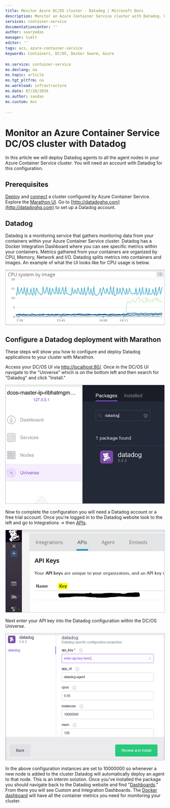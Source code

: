 ```yaml
---
title: Monitor Azure DC/OS cluster - Datadog | Microsoft Docs
description: Monitor an Azure Container Service cluster with Datadog. Use the DC/OS web UI to deploy the Datadog agents to your cluster.
services: container-service
documentationcenter: ''
author: sauryadas
manager: timlt
editor: ''
tags: acs, azure-container-service
keywords: Containers, DC/OS, Docker Swarm, Azure

ms.service: container-service
ms.devlang: na
ms.topic: article
ms.tgt_pltfrm: na
ms.workload: infrastructure
ms.date: 07/28/2016
ms.author: saudas
ms.custom: mvc

---
```

# Monitor an Azure Container Service DC/OS cluster with Datadog
In this article we will deploy Datadog agents to all the agent nodes in your Azure Container Service cluster. You will need an account with Datadog for this configuration. 

## Prerequisites
[Deploy](container-service-deployment.md) and [connect](../container-service-connect.md) a cluster configured by Azure Container Service. Explore the [Marathon UI](container-service-mesos-marathon-ui.md). Go to [http://datadoghq.com](http://datadoghq.com) to set up a Datadog account. 

## Datadog
Datadog is a monitoring service that gathers monitoring data from your containers within your Azure Container Service cluster. Datadog has a Docker Integration Dashboard where you can see specific metrics within your containers. Metrics gathered from your containers are organized by CPU, Memory, Network and I/O. Datadog splits metrics into containers and images. An example of what the UI looks like for CPU usage is below.

![Datadog UI](./media/container-service-monitoring/datadog4.png)

## Configure a Datadog deployment with Marathon
These steps will show you how to configure and deploy Datadog applications to your cluster with Marathon. 

Access your DC/OS UI via [http://localhost:80/](http://localhost:80/). Once in the DC/OS UI navigate to the "Universe" which is on the bottom left and then search for "Datadog" and click "Install."

![Datadog package within the DC/OS Universe](./media/container-service-monitoring/datadog1.png)

Now to complete the configuration you will need a Datadog account or a free trial account. Once you're logged in to the Datadog website look to the left and go to Integrations -> then [APIs](https://app.datadoghq.com/account/settings#api). 

![Datadog API key](./media/container-service-monitoring/datadog2.png)

Next enter your API key into the Datadog configuration within the DC/OS Universe. 

![Datadog configuration in the DC/OS Universe](./media/container-service-monitoring/datadog3.png) 

In the above configuration instances are set to 10000000 so whenever a new node is added to the cluster Datadog will automatically deploy an agent to that node. This is an interim solution. Once you've installed the package you should navigate back to the Datadog website and find "[Dashboards](https://app.datadoghq.com/dash/list)." From there you will see Custom and Integration Dashboards. The [Docker dashboard](https://app.datadoghq.com/screen/integration/docker) will have all the container metrics you need for monitoring your cluster. 

